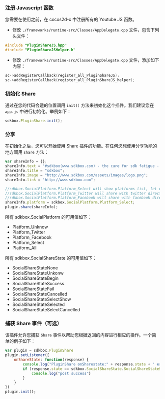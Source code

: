 ### 注册 Javascript 函数
您需要在使用之前，在 cocos2d-x 中注册所有的 Youtube JS 函数。

* 修改 `./frameworks/runtime-src/Classes/AppDelegate.cpp` 文件，包含下列头文件：
```cpp
#include "PluginShareJS.hpp"
#include "PluginShareJSHelper.h"
```

* 修改 `./frameworks/runtime-src/Classes/AppDelegate.cpp` 文件，添加如下内容：
```cpp
sc->addRegisterCallback(register_all_PluginShareJS);
sc->addRegisterCallback(register_all_PluginShareJS_helper);
```

### 初始化 Share
通过在您的代码合适的位置调用 `init()` 方法来初始化这个插件。我们建议您在 `app.js` 中进行初始化。举例如下：
```javascript
sdkbox.PluginShare.init();
```

### 分享
在初始化之后，您可以开始使用 Share 插件的功能。在任何您想使用分享功能的地方调用 `share` 方法：
```javascript
var shareInfo = {};
shareInfo.text = "#sdkbox(www.sdkbox.com) - the cure for sdk fatigue - from js - ";
shareInfo.title = "sdkbox";
shareInfo.image = "http://www.sdkbox.com/assets/images/logo.png";
shareInfo.link = "http://www.sdkbox.com";

//sdkbox.SocialPlatform.Platform_Select will show platforms list, let user select which platform want to share
//sdkbox.SocialPlatform.Platform_Twitter will share with twitter directly
//sdkbox.SocialPlatform.Platform_Facebook will share with facebook directly
shareInfo.platform = sdkbox.SocialPlatform.Platform_Select;
plugin.share(shareInfo);
```

所有 sdkbox.SocialPlatform 的可用值如下：

- Platform_Unknow
- Platform_Twitter
- Platform_Facebook
- Platform_Select
- Platform_All


所有 sdkbox.SocialShareState 的可用值如下：

- SocialShareStateNone
- SocialShareStateUnkonw
- SocialShareStateBegin
- SocialShareStateSuccess
- SocialShareStateFail
- SocialShareStateCancelled
- SocialShareStateSelectShow
- SocialShareStateSelected
- SocialShareStateSelectCancelled


### 捕获 Share 事件（可选）
该插件允许您捕获 `Share` 事件以帮助您根据返回的内容进行相应的操作。一个简单的例子如下：
```javascript
var plugin = sdkbox.PluginShare
plugin.setListener({
    onShareState: function(response) {
        console.log("PluginShare onSharestate:" + response.state + " error:" + response.error)
        if (response.state == sdkbox.SocialShareState.SocialShareStateSuccess) {
            console.log("post success")
        }
    }
})
plugin.init();
```
